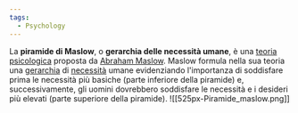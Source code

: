 ```yaml
---
tags:
  - Psychology
---
```



La **piramide di Maslow**, o **gerarchia delle necessità umane**, è una [teoria](https://it.wikipedia.org/wiki/Teoria "Teoria") [psicologica](https://it.wikipedia.org/wiki/Psicologia "Psicologia") proposta da [Abraham Maslow](https://it.wikipedia.org/wiki/Abraham_Maslow).
Maslow formula nella sua teoria una [gerarchia](https://it.wikipedia.org/wiki/Gerarchia "Gerarchia") di [necessità](https://it.wikipedia.org/wiki/Necessit%C3%A0 "Necessità") umane evidenziando l'importanza di soddisfare prima le necessità più basiche (parte inferiore della piramide) e, successivamente, gli uomini dovrebbero soddisfare le necessità e i desideri più elevati (parte superiore della piramide).
![[525px-Piramide_maslow.png]]